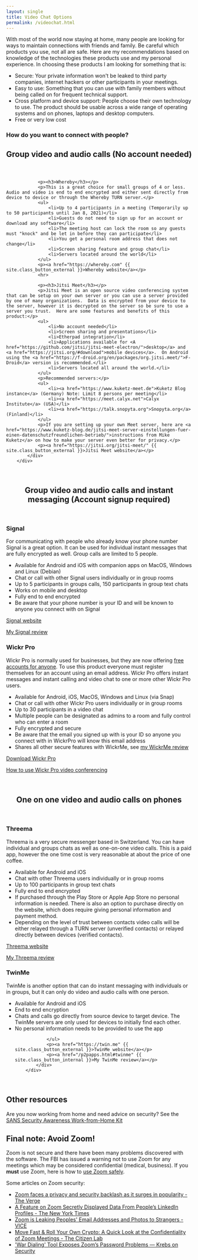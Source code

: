 ```yaml
---
layout: single
title: Video Chat Options
permalink: /videochat.html
---
```


With most of the world now staying at home, many people are looking for ways to maintain connections with friends and family.  Be careful which products you use, not all are safe.  Here are my recommendations based on knowledge of the technologies these products use and my personal experience.  In choosing these products I am looking for something that is:

- Secure: Your private information won't be leaked to third party companies, internet hackers or other participants in your meetings.
- Easy to use: Something that you can use with family members without being called on for frequent technical support.
- Cross platform and device support: People choose their own technology to use.  The product should be usable across a wide range of operating systems and on phones, laptops and desktop computers.
- Free or very low cost


<h3>How do you want to connect with people?</h3>

<div class="w3-row-padding">
		<div class="w3-card-4">
			<header class="w3-container w3-grey">
				<h2>Group video and audio calls (No account needed)</h2>
			</header>
			<div class="w3-container">
			
				<p><h3>Whereby</h3></p>
				<p>This is a great choice for small groups of 4 or less.  Audio and video is end to end encrypted and either sent directly from device to device or through the Whereby TURN server.</p>
				<ul>
					<li>Up to 4 participants in a meeting (Temporarily up to 50 participants until Jan 8, 2021)</li>
					<li>Guests do not need to sign up for an account or download any software</li>
					<li>The meeting host can lock the room so any guests must "knock" and be let in before they can participate</li>
					<li>You get a personal room address that does not change</li>
					<li>Screen sharing feature and group chat</li>
					<li>Servers located around the world</li>
				</ul>
				<p><a href="https://whereby.com" {{ site.class_button_external }}>Whereby website</a></p>
				<hr>
			
				<p><h3>Jitsi Meet</h3></p>
				<p>Jitsi Meet is an open source video conferencing system that can be setup on your own server or you can use a server provided by one of many organizations.  Data is encrypted from your device to the server, however it is decrypted on the server so be sure to use a server you trust.  Here are some features and benefits of this product:</p>
				<ul>
					<li>No account needed</li>
					<li>Screen sharing and presentations</li>
					<li>Etherpad integration</li>
					<li>Applications available for <A href="https://github.com/jitsi/jitsi-meet-electron/">desktop</a> and <a href="https://jitsi.org/#download">mobile devices</a>.  On Android using the <a href="https://f-droid.org/en/packages/org.jitsi.meet/">F-Droid</a> version is recommended.</li>
					<li>Servers located all around the world.</li>
				</ul>
				<p>Recommended servers:</p>
				<ul>
                    <li><a href="https://www.kuketz-meet.de">Kuketz Blog instance</a> (Germany) Note: Limit 8 persons per meeting</li>
                    <li><a href="https://meet.calyx.net">Calyx Institute</a> (USA)</li>
                    <li><a href="https://talk.snopyta.org">Snopyta.org</a> (Finland)</li>
                </ul>
                <p>If you are setting up your own Meet server, here are <a href="https://www.kuketz-blog.de/jitsi-meet-server-einstellungen-fuer-einen-datenschutzfreundlichen-betrieb/">instructions from Mike Kuketz</a> on how to make your server even better for privacy.</p>
				<p><a href="https://jitsi.org/jitsi-meet/" {{ site.class_button_external }}>Jitsi Meet website</a></p>
			</div>
		</div>
</div>

<br />

<div class="w3-row-padding">
		<div class="w3-card-4">
			<header class="w3-container w3-grey">
				<h2>Group video and audio calls and instant messaging (Account signup required)</h2>
			</header>
			<div class="w3-container">
				<p><h3>Signal</h3></p>
				<p>For communicating with people who already know your phone number Signal is a great option.  It can be used for individual instant messages that are fully encrypted as well.  Group calls are limited to 5 people.</p>
				<ul>
                    <li>Available for Android and iOS with companion apps on MacOS, Windows and Linux (Debian)</li>
                    <li>Chat or call with other Signal users individually or in group rooms</li>
                    <li>Up to 5 participants in groups calls, 150 participants in group text chats</li>
                    <li>Works on mobile and desktop</li>
                    <li>Fully end to end encrypted</li>
                    <li>Be aware that your phone number is your ID and will be known to anyone you connect with on Signal</li>
                </ul>
                <p><a href="https://www.signal.org" {{ site.class_button_external }}>Signal website</a></p>
				<p><a href="/centralizedapps.html#signal" {{ site.class_button_internal }}>My Signal review</a></p>
            </div>
			<div class="w3-container">
				<p><h3>Wickr Pro</h3></p>
				<p>Wickr Pro is normally used for businesses, but they are now offering <a href="https://wickr.com/wickr-extends-wickr-pro-service-offerings-for-free-amidst-urgent-spike-in-remote-work/" {{ site.class_button_external }}>free accounts for anyone</a>.  To use this product everyone must register themselves for an account using an email address.  Wickr Pro offers instant messages and instant calling and video chat to one or more other Wickr Pro users.</p>
				<ul>
                    <li>Available for Android, iOS, MacOS, Windows and Linux (via Snap)</li>
					<li>Chat or call with other Wickr Pro users individually or in group rooms</li>
					<li>Up to 30 participants in a video chat</li>
					<li>Multiple people can be designated as admins to a room and fully control who can enter a room</li>
					<li>Fully encrypted and secure</li>
					<li>Be aware that the email you signed up with is your ID so anyone you connect with in WickrPro will know this email address</li>
					<li>Shares all other secure features with WickrMe, see <a href="/centralizedapps.html#wickrme" {{ site.class_button_internal }}>my WickrMe review</a></li>
				</ul>
				<p><a href="https://pro-download.wickr.com/#/version/pro" {{ site.class_button_external }}>Download Wickr Pro</a></p>
				<p><a href="https://wickr.com/how-to-get-set-up-securely-with-video-conferencing/" {{ site.class_button_external }}>How to use Wickr Pro video conferencing</a></p>
			</div>
		</div>
</div>

<br />

<div class="w3-row-padding">
		<div class="w3-card-4">
			<header class="w3-container w3-grey">
				<h2>One on one video and audio calls on phones</h2>
			</header>
			<div class="w3-container">
				<p><h3>Threema</h3></p>
				<p>Threema is a very secure messenger based in Switzerland.  You can have individual and groups chats as well as one-on-one video calls.  This is a paid app, however the one time cost is very reasonable at about the price of one coffee.</p>
				<ul>
                    <li>Available for Android and iOS</li>
                    <li>Chat with other Threema users individually or in group rooms</li>
                    <li>Up to 100 participants in group text chats</li>
                    <li>Fully end to end encrypted</li>
                    <li>If purchased through the Play Store or Apple App Store no personal information is needed.  There is also an option to purchase directly on the website, which does require giving personal information and payment method.</li>
                    <li>Depending on the level of trust between contacts video calls will be either relayed through a TURN server (unverified contacts) or relayed directly between devices (verified contacts).</li>
                </ul>
                <p><a href="https://www.threema.ch" {{ site.class_button_external }}>Threema website</a></p>
				<p><a href="/centralizedapps.html#threema" {{ site.class_button_internal }}>My Threema review</a></p>
            </div>
			<div class="w3-container">
				<p><h3>TwinMe</h3></p>
				<p>TwinMe is another option that can do instant messaging with individuals or in groups, but it can only do video and audio calls with one person.</p>
				<ul>
                    <li>Available for Android and iOS</li>
                    <li>End to end encryption</li>
                    <li>Chats and calls go directly from source device to target device.  The TwinMe servers are only used for devices to initially find each other.</li>
                    <li>No personal information needs to be provided to use the app</li>
					
				</ul>
				<p><a href="https://twin.me" {{ site.class_button_external }}>TwinMe website</a></p>
				<p><a href="/p2papps.html#twinme" {{ site.class_button_internal }}>My TwinMe review</a></p>
			</div>
		</div>
</div>

<br />

<h2>Other resources</h2>
Are you now working from home and need advice on security? See the <a href="https://www.sans.org/security-awareness-training/sans-security-awareness-work-home-deployment-kit?msc=sans-free-lp" {{ site.class_button_external }}>SANS Security Awareness Work-from-Home Kit</a>

<br />

<h2> Final note: <strong>Avoid Zoom!</strong></h2>

<p>Zoom is not secure and there have been many problems discovered with the software.  The FBI has issued a warning not to use Zoom for any meetings which may be considered confidential (medical, business).  If you <strong>must</strong> use Zoom, here is how to <a href="https://blog.checkpoint.com/2020/03/26/whos-zooming-who-guidelines-on-how-to-use-zoom-safely/" {{ site.class_button_external }}>use Zoom safely</a>.</p>

<p>Some articles on Zoom security:</p>

- [Zoom faces a privacy and security backlash as it surges in popularity - The Verge](https://www.theverge.com/2020/4/1/21202584/zoom-security-privacy-issues-video-conferencing-software-coronavirus-demand-response)
- [A Feature on Zoom Secretly Displayed Data From People’s LinkedIn Profiles - The New York Times](https://www.nytimes.com/2020/04/02/technology/zoom-linkedin-data.html)
- [Zoom is Leaking Peoples' Email Addresses and Photos to Strangers - VICE](https://www.vice.com/en_us/article/k7e95m/zoom-leaking-email-addresses-photos)
- [Move Fast & Roll Your Own Crypto: A Quick Look at the Confidentiality of Zoom Meetings - The Citizen Lab](https://citizenlab.ca/2020/04/move-fast-roll-your-own-crypto-a-quick-look-at-the-confidentiality-of-zoom-meetings/)
- ['War Dialing' Tool Exposes Zoom’s Password Problems — Krebs on Security](https://krebsonsecurity.com/2020/04/war-dialing-tool-exposes-zooms-password-problems/)
